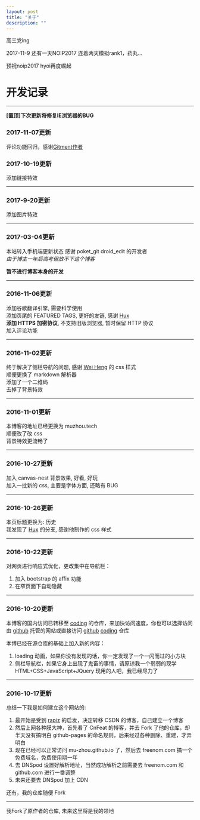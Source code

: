 ```yaml
---
layout: post
title: "关于"
description: ""
---
```


高三党ing

2017-11-9 还有一天NOIP2017 连着两天模拟rank1，药丸...  

预祝noip2017 hyoi再度崛起  


# 开发记录

***  

**[置顶]下次更新将修复IE浏览器的BUG**  

### 2017-11-07更新

评论功能回归，感谢[Gitment作者](https://github.com/imsun/gitment)

### 2017-10-19更新

添加链接特效

***

### 2017-9-20更新

添加图片特效

***


### 2017-03-04更新  

本站转入手机端更新状态 感谢 poket_git droid_edit 的开发者  
*由于博主一年后高考但放不下这个博客*  

**暂不进行博客本身的开发**  

***

### 2016-11-06更新  

添加谷歌翻译引擎, 需要科学使用  
添加页尾的 FEATURED TAGS, 更好的友链, 感谢 [Hux](http://huangxuan.me/)  
**添加 HTTPS 加密协议**, 不支持旧版浏览器, 暂时保留 HTTP 协议  
加入评论功能  

***

### 2016-11-02更新  

终于解决了侧栏导航的问题, 感谢 [Wei Heng](http://t.hengwei.me/me.html) 的 css 样式  
顺便更换了 markdown 解析器  
添加了一个二维码  
去掉了背景特效  

***

### 2016-11-01更新  

本博客的地址已经更换为 muzhou.tech  
顺便改了改 css  
背景特效更流畅了  

***

### 2016-10-27更新  

加入 canvas-nest 背景效果, 好看, 好玩  
加入一批新的 css, 主要是字体方面, 还略有 BUG  

***

### 2016-10-26更新  

本页标题更换为: 历史  
我发现了 [Hux](http://huangxuan.me/) 的分支, 感谢他制作的 css 样式  

***

### 2016-10-22更新  

对网页进行响应式优化，更改集中在导航栏：  
1. 加入 bootstrap 的 affix 功能  
2. 在窄页面下自动隐藏  

***

### 2016-10-20更新  

本博客的国内访问已转移至 [coding](coding.net) 的仓库，来加快访问速度，你也可以选择访问由 [github](mu-zhou.github.io) 托管的网站或直接访问 [github](https://github.com/Mu-Zhou/mu-zhou.github.io) [coding](https://coding.net/u/muzhou/p/blog/git) 仓库  

本博已经在源仓库的基础上加入新的内容：  
1. loading 动画，如果你没有发现的话，你一定发现了一个一闪而过的小方块  
2. 侧栏导航栏，如果它身上出现了鬼畜的事情，请原谅我一个弱弱的现学 HTML+CSS+JavaScript+JQuery 现用的人吧，我已经尽力了  

***

### 2016-10-17更新  

总结一下我是如何建立这个网站的:  

1. 最开始是受到 [rapiz](http://rapiz.cf/wei-shi-yao-ben-bo-zhe-yao-kuai-ni.html) 的启发，决定转移 CSDN 的博客，自己建立一个博客   
2. 然后上网各种膜大神，首先看了 CnFeat 的博客，并去 Fork 了他的仓库，却半天没有搞明白 github-pages 的命名规则，后来经过各种删除、重建，才弄明白   
3. 现在已经可以正常访问 mu-zhou.github.io 了，然后去 freenom.com 搞一个免费域名，免费使用期一年   
4. 去 DNSpod 设置好解析地址，当然成功解析之前需要去 freenom.com 和 github.com 进行一番调整   
5. 未来还要去 DNSpod 加上 CDN   

还有，我的仓库随便 Fork  

***

我Fork了原作者的仓库, 未来这里将是我的领地  

